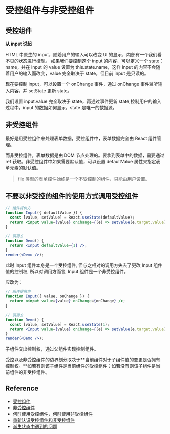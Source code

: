 # 受控组件与非受控组件

## 受控组件

**从 input 说起**

HTML 中原生的 input，随着用户的输入可以改变 UI 的显示，内部有一个我们看不见的状态进行控制。
如果我们要控制这个 input 的内容，可以定义一个 state：name，并在 input 的 value 设置为 this.state.name，这样 input 的内容不会随着用户的输入而改变，value 完全取决于 state，但目前 input 是只读的。

现在要控制 input，可以设置一个 onChange 事件，通过 onChange 事件监听输入内容，并 setState 更新 state。

我们设置 input.value 完全取决于 state，再通过事件更新 state,控制用户的输入过程中，input 的数据如何显示，state 是唯一的数据源。

## 非受控组件

最好是用受控组件来处理表单数据，受控组件中，表单数据完全由 React 组件管理。

而非受控组件，表单数据是由 DOM 节点处理的。要拿到表单中的数据，需要通过 ref 获取。非受控组件中如果需要默认值，可以设置 defaultValue 属性来指定表单元素的默认值。

> file 类型的表单控件始终是一个不受控制的组件，只能由用户设置。

## 不要以非受控的组件的使用方式调用受控组件

```jsx live noInline
// 组件提供方
function Input({ defaultValue }) {
  const [value, setValue] = React.useState(defaultValue);
  return <input value={value} onChange={(e) => setValue(e.target.value)} />;
}

// 调用方
function Demo() {
  return <Input defaultValue={1} />;
}
render(<Demo />);
```

此时 Input 组件本身是一个受控组件, 但与之相对的调用方失去了更改 Input 组件值的控制权, 所以对调用方而言, Input 组件是一个非受控组件。

应改为：

```jsx live noInline
// 组件提供方
function Input({ value, onChange }) {
  return <input value={value} onChange={onChange} />;
}

// 调用方
function Demo() {
  const [value, setValue] = React.useState(1);
  return <Input value={value} onChange={(e) => setValue(e.target.value)} />;
}
render(<Demo />);
```

子组件交出控制权，通过父组件实现控制组件。

受控以及非受控组件的边界划分取决于**当前组件对于子组件值的变更是否拥有控制权。**如若有则该子组件是当前组件的受控组件；如若没有则该子组件是当前组件的非受控组件。

## Reference

- [受控组件](https://zh-hans.reactjs.org/docs/forms.html#controlled-components)
- [非受控组件](https://zh-hans.reactjs.org/docs/uncontrolled-components.html)
- [何时使用受控组件，何时使用非受控组件](https://goshakkk.name/controlled-vs-uncontrolled-inputs-react/)
- [重新认识受控组件和非受控组件](https://muyunyun.cn/posts/8bdf2cdf/)
- [派生状态中遇到的问题](https://reactjs.org/blog/2018/06/07/you-probably-dont-need-derived-state.html#common-bugs-when-using-derived-state)
